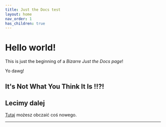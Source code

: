 ```yaml
---
title: Just the Docs test
layout: home
nav_order: 1
has_children: true
---
```


# Hello world!

This is just the beginning of a *Bizarre Just the Docs page*!

Yo dawg!

## It's Not What You Think It Is !!?!



## Lecimy dalej

[Tutaj](Markdown-in-CAT-test) możesz obczaić coś nowego.

----

